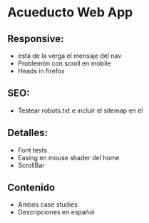 # Acueducto Web App

## Responsive:

- está de la verga el mensaje del nav
- Problemón con scroll en mobile
- Heads in firefox

## SEO:

- Testear robots.txt e incluír el sitemap en él

## Detalles:

- Font tests
- Easing en mouse shader del home
- ScrollBar

## Contenido

- Ambos case studies
- Descripciones en español
